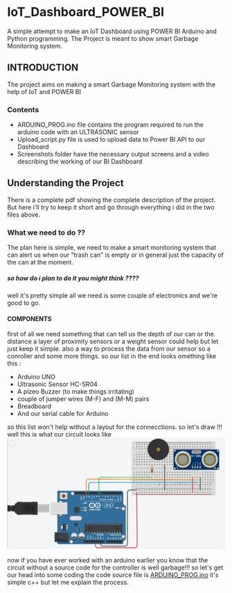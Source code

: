 # IoT_Dashboard_POWER_BI
A simple attempt to make an IoT Dashboard using POWER BI Arduino and  Python programming. 
The Project is meant to show smart Garbage Monitoring system.

## INTRODUCTION
The project aims on making a smart Garbage Monitoring system with the help of IoT and POWER BI

### Contents

- ARDUINO_PROG.ino file contains the program required to run the arduino code with an ULTRASONIC sensor
- Upload_script.py file is used to upload data to Power BI API to our Dashboard
- Screenshots folder have the necessary output screens and a video describing the working of our BI Dashboard
## Understanding the Project
There is a complete pdf showing the complete description of the project.
But here i'll try to keep it short and go through everything i did in the two files above.

### What we need to do ??
The plan here is simple, we need to make a smart monitoring system that can alert us when our "trash can" is  empty or in general just the  capacity of the can at the moment.
##### so how do i plan to do it you might think ????
well it's pretty simple all we need is some couple of electronics and we're good to go.

#### COMPONENTS
first of all we need something that can tell us the depth of our can or the distance a layer of proximity sensors or a weight sensor could help but let just keep it simple.
also a way to process the data from our sensor so a conroller and some more things.
so our list in the end looks omething like this :
- Arduino UNO
- Ultrasonic Sensor HC-SR04
- A pizeo Buzzer (to make things irritating)
- couple of jumper wires (M-F) and (M-M) pairs
- Breadboard 
- And our serial cable for Arduino

so this list won't help without a layout for the connecctions. so let's draw !!!
well this is what our circuit looks like
![](screenshots/circuit_layout.png)

now if you have ever worked with an arduino earlier you know that the circuit without a source code for the controller is well garbage!!!
so let's get our head into some coding the code source file is [ARDUINO_PROG.ino](/ARDUINO_PROG.ino) it's simple c++ but let me explain the process.

